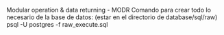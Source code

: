 Modular operation &amp; data returning - MODR
Comando para crear todo lo necesario de la base de datos:
(estar en el directorio de database/sql/raw)
psql -U postgres -f raw_execute.sql